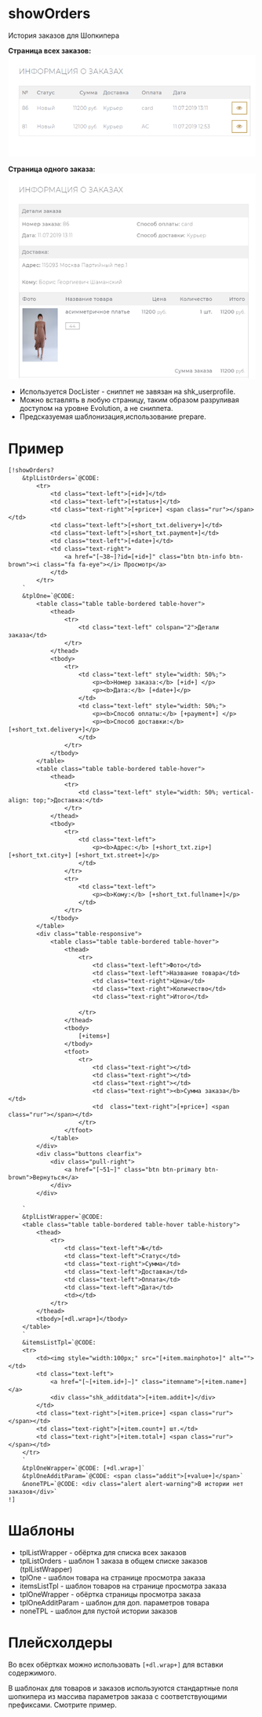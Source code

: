 # showOrders
История заказов для Шопкипера

**Страница всех заказов:**
<img src="https://github.com/0test/showOrders/blob/master/v1.png">

**Страница одного заказа:**
<img src="https://github.com/0test/showOrders/blob/master/v2.png">

* Используется DocLister - сниппет не завязан на shk_userprofile.
* Можно вставлять в любую страницу, таким образом разруливая доступом на уровне Evolution, а не сниппета.
* Предсказуемая шаблонизация,использование prepare.

#  Пример #

```
[!showOrders?
	&tplListOrders=`@CODE:
		<tr>
			<td class="text-left">[+id+]</td>
			<td class="text-left">[+status+]</td>
			<td class="text-right">[+price+] <span class="rur"></span></td>
			<td class="text-left">[+short_txt.delivery+]</td>
			<td class="text-left">[+short_txt.payment+]</td>
			<td class="text-left">[+date+]</td>
			<td class="text-right">
				<a href="[~38~]?id=[+id+]" class="btn btn-info btn-brown"><i class="fa fa-eye"></i> Просмотр</a>
			</td>
		</tr>
	`
	&tplOne=`@CODE: 
		<table class="table table-bordered table-hover">
			<thead>
				<tr>
					<td class="text-left" colspan="2">Детали заказа</td>
				</tr>
			</thead>
			<tbody>
				<tr>
					<td class="text-left" style="width: 50%;">
						<p><b>Номер заказа:</b> [+id+] </p>
						<p><b>Дата:</b> [+date+]</p>
					</td>
					<td class="text-left" style="width: 50%;">
						<p><b>Способ оплаты:</b> [+payment+] </p>
						<p><b>Способ доставки:</b> [+short_txt.delivery+]</p>
					</td>
				</tr>
			</tbody>
		</table>
		<table class="table table-bordered table-hover">
			<thead>
				<tr>
					<td class="text-left" style="width: 50%; vertical-align: top;">Доставка:</td>
				</tr>
			</thead>
			<tbody>
				<tr>
					<td class="text-left">
						<p><b>Адрес:</b> [+short_txt.zip+] [+short_txt.city+] [+short_txt.street+]</p>
					</td>
				</tr>
				<tr>
					<td class="text-left">
						<p><b>Кому:</b> [+short_txt.fullname+]</p>
					</td>
				</tr>
			</tbody>
		</table>
		<div class="table-responsive">
			<table class="table table-bordered table-hover">
				<thead>
					<tr>
						<td class="text-left">Фото</td>
						<td class="text-left">Название товара</td>
						<td class="text-right">Цена</td>
						<td class="text-right">Количество</td>				
						<td class="text-right">Итого</td>

					</tr>
				</thead>
				<tbody>
					[+items+]
				</tbody>
				<tfoot>
					<tr>
						<td class="text-right"></td>
						<td class="text-right"></td>
						<td class="text-right"></td>
						<td class="text-right"><b>Сумма заказа</b></td>
						<td  class="text-right">[+price+] <span class="rur"></span></td>
					</tr>
				</tfoot>
			</table>
		</div>
		<div class="buttons clearfix">
			<div class="pull-right">
				<a href="[~51~]" class="btn btn-primary btn-brown">Вернуться</a>
			</div>
		</div>
	
	`
	&tplListWrapper=`@CODE:
	<table class="table table-bordered table-hover table-history">
		<thead>
			<tr>
				<td class="text-left">№</td>
				<td class="text-left">Статус</td>
				<td class="text-right">Сумма</td>
				<td class="text-left">Доставка</td>
				<td class="text-left">Оплата</td>
				<td class="text-left">Дата</td>
				<td></td>
			</tr>
		</thead>
		<tbody>[+dl.wrap+]</tbody>
	</table>
	`
	&itemsListTpl=`@CODE:
	<tr>
		<td><img style="width:100px;" src="[+item.mainphoto+]" alt=""></td>
		<td class="text-left">
			<a href="[~[+item.id+]~]" class="itemname">[+item.name+] </a>
			<div class="shk_additdata">[+item.addit+]</div>
		</td>
		<td class="text-right">[+item.price+] <span class="rur"></span></td>
		<td class="text-right">[+item.count+] шт.</td>
		<td class="text-right">[+item.total+] <span class="rur"></span></td>
	</tr>		
	`
	&tplOneWrapper=`@CODE: [+dl.wrap+]`
	&tplOneAdditParam=`@CODE: <span class="addit">[+value+]</span>`
	&noneTPL=`@CODE: <div class="alert alert-warning">В истории нет заказов</div>`
!]
```

# Шаблоны # 

* tplListWrapper - обёртка для списка всех заказов
* tplListOrders - шаблон 1 заказа в общем списке заказов (tplListWrapper)
* tplOne - шаблон товара на странице просмотра заказа
* itemsListTpl - шаблон товаров на странице просмотра заказа
* tplOneWrapper - обёртка страницы просмотра заказа
* tplOneAdditParam - шаблон для доп. параметров товара
* noneTPL - шаблон для пустой истории заказов

# Плейсхолдеры #
Во всех обёртках можно использовать `[+dl.wrap+]` для вставки содержимого.

В шаблонах для товаров и заказов используются стандартные поля шопкипера из массива параметров заказа с соответствующими префиксами. Смотрите пример.
